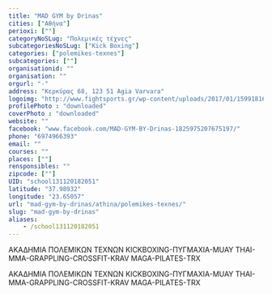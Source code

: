 ```yaml
---
title: "MAD GYM by Drinas"
cities: ["Αθήνα"]
perioxi: [""]
categoryNoSLug: "Πολεμικές τέχνες"
subcategoriesNoSLug: ["Kick Boxing"]
categories: ["polemikes-texnes"]
subcategories: [""]
organisationid: ""
organisation: ""
orgurl: "-"
address: "Κερκύρας 68, 123 51 Agia Varvara"
logoimg: "http://www.fightsports.gr/wp-content/uploads/2017/01/15991816_1876247035942241_1842094823_o.jpg"
profilePhoto : "downloaded"
coverPhoto : "downloaded"
website: ""
facebook: "www.facebook.com/MAD-GYM-BY-Drinas-1825975207675197/"
phone: "6974966393"
email: ""
courses: ""
places: [""]
rensponsibles: ""
zipcode: [""]
UID: "school131120182051"
latitude: "37.98932"
longitude: "23.65057"
url: "mad-gym-by-drinas/athina/polemikes-texnes/"
slug: "mad-gym-by-drinas"
aliases:
    - /school131120182051
---
```



ΑΚΑΔΗΜΙΑ ΠΟΛΕΜΙΚΩΝ ΤΕΧΝΩΝ KICKBOXING-ΠΥΓΜΑΧΙΑ-MUAY THAI-MMA-GRAPPLING-CROSSFIT-KRAV MAGA-PILATES-ΤRX

ΑΚΑΔΗΜΙΑ ΠΟΛΕΜΙΚΩΝ ΤΕΧΝΩΝ KICKBOXING-ΠΥΓΜΑΧΙΑ-MUAY THAI-MMA-GRAPPLING-CROSSFIT-KRAV MAGA-PILATES-ΤRX